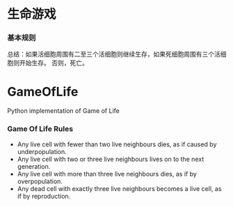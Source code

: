 # 生命游戏

### 基本规则
总结：如果活细胞周围有二至三个活细胞则继续生存，如果死细胞周围有三个活细胞则开始生存。
否则，死亡。


# GameOfLife
Python implementation of Game of Life

### Game Of Life Rules
- Any live cell with fewer than two live neighbours dies, as if caused by underpopulation.
- Any live cell with two or three live neighbours lives on to the next generation.
- Any live cell with more than three live neighbours dies, as if by overpopulation.
- Any dead cell with exactly three live neighbours becomes a live cell, as if by reproduction.
